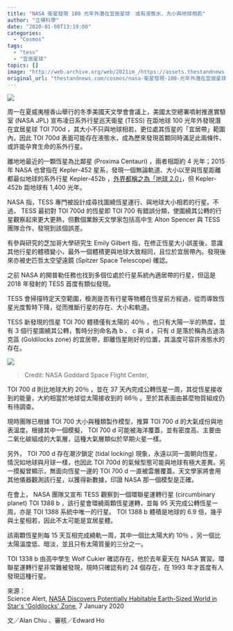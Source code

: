 ```yaml
---
title: "NASA 衛星發現 100 光年外潛在宜居星球　或有液態水、大小與地球相若"
author: "立場科學"
date: "2020-01-08T13:19:00"
categories:
  - "Cosmos"
tags:
  - "tess"
  - "宜居星球"
topics: []
image: "http://web.archive.org/web/2021im_/https://assets.thestandnews.com/media/photos/Untitled-1-11_yIDMc_UnHnxhp.png"
original_url: "thestandnews.com/cosmos/nasa-衛星發現-100-光年外潛在宜居星球-或有液態水-大小與地球相若"
---
```

![](http://web.archive.org/web/2021im_/https://assets.thestandnews.com/media/photos/Untitled-1-11_yIDMc_UnHnxhp.png)

周一在夏威夷檀香山舉行的冬季美國天文學會會議上，美國太空總署噴射推進實驗室 (NASA JPL) 宣布凌日系外行星巡天衛星 (TESS) 在距地球 100 光年外發現潛在宜居星球 TOI 700d ，其大小不只與地球相若，更位處其恆星的「宜居帶」範圍內，因此 TOI 700d 表面可能存在液態水，成為歷來發現首顆同時滿足此兩條件、或許能孕育生命的系外行星。

離地地最近的一顆恆星為比鄰星 (Proxima Centauri) ，兩者相距約 4 光年；2015 年 NASA 也曾指在 Kepler-452 星系，發現一個無論軌道、大小以至與恆星距離都最似地球的系外行星 Kepler-452b ，[外界都稱之為「地球 2.0」](../../cosmos/kepler-452b-%E8%BF%84%E4%BB%8A%E6%9C%80%E4%BC%BC%E5%9C%B0%E7%90%83%E6%98%9F%E9%AB%94-%E4%BD%86%E4%B8%8D%E6%98%AF-%E5%9C%B0%E7%90%83-2-0/)，但 Kepler-452b 距地球有 1,400 光年。

NASA 指，TESS 專門被設計成尋找圍繞恆星運行、與地球大小相若的行星。不過， TESS 最初對 TOI 700d 的恆星即 TOI 700 有錯誤分類，使圍繞其公轉的行星觀察起來更大更熱，但數個業餘天文學家包括高中生 Alton Spencer 與 TESS 團隊合作，發現到該個誤差。

有參與研究的芝加哥大學研究生 Emily Gilbert 指，在修正恆星大小誤差後，意識其他行星的體積變小，最外一個體積更與地球大致相同，且位於宜居帶內。發現後來亦被史匹哲太空望遠鏡 (Spitzer Space Telescope) 確認。

之前 NASA 的開普勒任務也找到多個位處於行星系統內適居帶的行星，但這是 2018 年發射的 TESS 首度有類似發現。

TESS 會掃描特定天空範圍，檢測是否有行星等物體在恆星前方經過，從而導致恆星光度暫時下降，從而推斷行星的存在、大小和軌道。

TESS 新發現的恆星 TOI 700 體積僅有太陽的 40％ ，也只有大陽一半的熱度，並有 3 個行星圍繞其公轉，暫時分別命名為 b 、 c 與 d ，只有 d 是落於稱為古迪洛克區 (Goldilocks zone) 的宜居帶，即離恆星剛好的位置，其溫度可容許液態水的存在。

![](http://web.archive.org/web/2021im_/https://assets.thestandnews.com/media/photos/5e14d3d8b2e66a1fd74478e0-12001_uINH4_CIOh0Cq.jpg)
> Credit: NASA Goddard Space Flight Center,

TOI 700 d 則比地球大約 20％ ，並在 37 天內完成公轉恆星一周，其從恆星接收到的能量，大約相當於地球從太陽接收到的 86％ 。至於其表面由甚麼物質組成仍有待調查。

現時團隊已根據 TOI 700 大小與種類製作模型，推算 TOI 700 d 的大氣成份與地表溫度。根據其中一個模擬， TOI 700 d 可能被海洋覆蓋，並有密度高、主要由二氧化碳組成的大氣層，這種大氣層類似於早期火星一樣。

另外， TOI 700 d 存在潮汐鎖定 (tidal locking) 現象，永遠以同一面朝向恆星，情況如地球與月球一樣，也因此 TOI 700d 的氣候型態可能與地球有極大差異。另一摸擬曾顯示，無面向恆星一邊的 TOI 700 d 一直被雲層覆蓋。天文學家將會用其他儀器觀測該行星，以獲得新數據，印證 NASA 那一個模型是正確。

在會上， NASA 團隊又宣布 TESS 觀察到一個環聯星運轉行星 (circumbinary planet) TOI 1388 b ，該行星會環繞兩顆恆星運轉，並每 95 天完成公轉恆星一周，亦是 TOI 1388 系統中唯一的行星。 TOI 1388 b 體積是地球的 6.9 倍，幾乎與土星相若，因此不太可能是宜居星體。

該兩顆恆星則每 15 天互相完成繞軌一周，其中一個比太陽大約 10％ ，另一個比太陽溫度低、暗淡，並且只有太陽質量的三分之一。

TOI 1338 b 由高中學生 Wolf Cukier 確認存在，他於去年夏天在 NASA 實習。環聯星運轉行星非常難被發現，現時只確認有約 24 個存在，在 1993 年才首度有人發現這種行星。

來源：  
Science Alert, [NASA Discovers Potentially Habitable Earth-Sized World in Star's 'Goldilocks' Zone](http://web.archive.org/web/20211229133226/https://www.sciencealert.com/nasa-found-a-tatooine-like-planet-and-an-earth-sized-word-in-the-habitable-zone), 7 January 2020

文／Alan Chiu 、審核／Edward Ho
